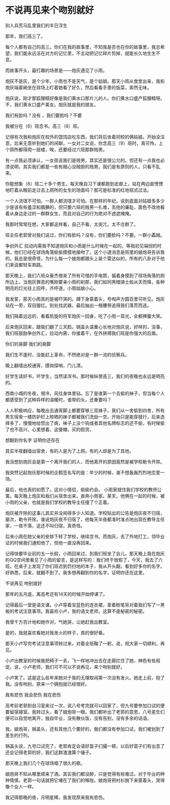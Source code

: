 # 不说再见来个吻别就好

别人兵荒马乱里我们的半日浮生 

那年，我们高三了。 

每个人都有自己的高三。你们在我的故事里，不知我是否也在你的故事里，我总希望，我们能永远活在对方的记忆里，不主动把记忆碎片剪掉，就能长久地生生不息。 

而故事开头，最打趣的场景是——炮灰遇见了小雨。 

炮灰不是灰，是个少年，小雨也不是天气，是个姑娘。那天小雨从食堂出来，我和炮灰端着碗坐在球场上盯着她看了好久，然后看看手里的饭菜，索然无味。 

炮灰说，刚才那狐狸精好像是我们黄水口那片儿的人。你们黄水口盛产狐狸精呀。不，我们黄水口盛产美女。炮灰就是我的朋友。 

我们有脸吗？没有 ，我们要脸吗？不要 

我被分在（6）班念书。高三（6）班。 

记得有次我和炮灰在校外的馄饨店吃东西，我们背后坐着同校的俩姑娘。开始没注意，后来无意听到她们的闲聊，一女对二女说，你念高三（9）班时，真可怜，上个厕所都得爬一层楼，唉，还要经过六班那群贱男。 

有一点我必须承认，一女孩说我们是贱男，其实还是很公允的。但还有一点我也必须说明，其实我们都是一些有贼心没贼胆的贱男。我们是有原则的人，只看不乱来。 

你能想象（6）班二十多个男生，每天晚自习下课都跑到走廊上，站在两边直愣愣地盯着从眼前走过去上厕所的女生的场面吗？那可是标准的红地毯式过法。 

一个人流氓不可怕，一群人都流氓才可怕。在那样的年纪，说到底面对姑娘多多少少是该有些羞涩和腼腆的，但只要六班的贱男一扎堆，去他的廉耻，面色不改地看着从身边走过的一群群女生，而且对自己的行为绝对不遮遮掩掩。 

我那时常常在想，大家都这样看，自己不看，太突兀，太不合群了。 

班主任老郭曾对我们说过，你们有脸吗？没有，你们要脸吗？不要。一群小蟊贼。 

争创外汇 拉动内需我不知道炮灰和小雨是什么时候在一起的，等我初见端倪的时候，他们已经在球场角落偷偷摸摸地接吻了。这个小道消息是班里的娘炮哥告诉我的。我总是很奇怪，为什么每一个娘炮都跟头上装个雷达似的，所有的八卦对于他们来说都轻车熟路。 

那天晚上，我们六班众豪杰借来了所有可借的手电筒，猫着身摸到了球场角落的厕所边上，当炮灰罪恶的嘴刚要亲小雨的刹那，我们如同黑暗骑士般从天而降，各种明亮的灯光往上招呼，齐呼道，小雨姑娘小心。 

我发誓，那天小雨真的是被吓哭的。蹲下身蒙着头，号啕声方圆百里可听见。炮灰站在一旁，双目猩红。到处找武器，最后抽出一根腰带追得我们落荒而逃。 

我们隔着远远的，看着凯旋的将军炮灰一回身，吃了小雨一耳光，全都捧腹大笑。 

后来炮灰回来，跟我们翻了三天脸。锅盖头语重心长地对炮灰说，好样的，没事，我们班鼓励争创外汇，拉动内需，你接着干，在外拼搏我们班是你强大的后盾。 

你们的臭脚 我们的臭脚 

我们生不逢时，没能赶上革命，不然绝对是一群一流的侦察兵。 

晚上翻墙出校通宵，摸岗探哨，门儿清。 

好学生读好书，坏学生，当然读浑书。那时候纵使高三，我们的夜晚也永远是明亮的。 

西南小城的冬夜，很冷，风往身体里钻。忘了是谁第一个去偷的袜子，但当每个人都感受到了这种异样的温暖时，谁带的头，还重要吗？ 

人人积极响应，每晚出去通宵脚上都要穿够三双袜子。我们从一舍偷到四舍，所有男生宿舍一楼防护栏上晾晒的袜子都被我们洗劫一空。开始只是能穿就行，后来选择多了，慢慢地给惯出了病，袜子上没个钩或者其他名牌标志的还不偷，有时候偷了也不高兴，心里想着，这傻帽，买的假货。 

想翻到你名字 证明你还存在 

其实半夜翻墙出宿舍，有的人是为了上网，有的人却是为了其他。 

我没想到炮灰会是第一个离开我们的人，而他离开的原因竟然是被学校勒令开除。 

我突然记起炮灰那时候的企鹅签名写的是：年少的时候，谁不想轰轰烈烈地恋爱一场。 

最后，他也真的如愿了。这对小情侣，偷偷约会。 小雨家就住我们学校的教师公寓。每天晚上炮灰和我们从宿舍出来，直奔小雨家。某天，他俩在一起的时候，被小雨的父亲，也就是我们学校的教导主任撞了个正着。 

炮灰被开除的这事儿其实并没闹得多少人知道。学校贴出的公告是炮灰夜不归宿，屡次，勒令开除。谁说炮灰夜不归宿了，他每天半夜都准时准点地出现在教导主任家，一夜不落，这还不叫归宿，真奇怪。 

后来小雨在她父亲的安排下转了学校，继续念书。而炮灰，去了外地打工，领毕业证的时候我们通知他了，但他一直没再回来。 

记得快要毕业前的五一长假，小雨回来过，到我们班坐了会儿。那天晚上我在炮灰的QQ空间里看见了小雨的留言，是这样写的：我们终于放假了，今天，我去了六班。在桌子上发现了你们班迟到罚扫地的本子，我从开头翻，看到好多你的名字。好熟悉，后来，就翻不到了。我多想再翻到你的名字，证明你还在这里。 

不说再见 吻别就好 

那年的五月底，离高考还有14天的时候开始停课了。 

记得最后一堂是语文课。小卢穿着宝蓝色的连衣裙，拿着粉笔背对着我们写了一黑板的考试注意事项。我喜欢小卢，我的语文老师。这算不是秘密的秘密。 

我曾千方百计地和她作对，气她哭，让她赶我出教室。 

是的，我就喜欢看她对我发火的样子，真的很好看。 

那天小卢写完考试注意事项转过来，对着全班鞠了一躬，说，祝大家一切顺利，再见。 

小卢出教室的时候我把椅子一丢，飞一样地冲出去在走廊拦住了她，神色有些局促，说，小卢老师，我们可不可以不说再见，来个吻别就好。 

小卢笑了。这是这么些年来她对于我的无理取闹第一次没有发火。她走上前，抱了我。没有吻别，原来一个拥抱就已经很好。 

我有悲伤 我会悲伤 我在悲伤 

高考前老郭到自习室来过一次，说八号考完就可以回家了，但九号要参加口试的便要留宿寝室。我转过头，看了娘炮哥一眼。我们都听出了老郭的意思，八号差生们便可以自觉地离开，独自毕业，没有散伙饭，没有告别，没有多余的话语。 

我，娘炮哥，锅盖头，还有其他几个要好的，我们都没有参加口试，我们被划到了差生的行列。 

锅盖头说，九号口试完了，老郭肯定会请好苗子们撮一顿，以后好苗子们有出息了还会记得老郭的好，我们这群渣渣算个锤子。 

那天晚上我们几个在球场唱了很久的歌。 

娘炮哥不知从哪里顺来了酒。其实我们都没醉，只是觉得有些难过。对于毕业的种种情愫，老郭一句话就把它堵在了我们的喉咙。娘炮哥把衬衫脱下来蒙着头，哭得像个女人一样。 

我记得那晚的夜，月明星稀，我发现原来我有悲伤。